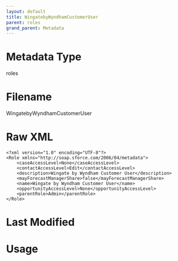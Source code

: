 ```yaml
---
layout: default
title: WingatebyWyndhamCustomerUser
parent: roles
grand_parent: Metadata
---
```

# Metadata Type
roles


# Filename 
WingatebyWyndhamCustomerUser


# Raw XML
```
<?xml version="1.0" encoding="UTF-8"?>
<Role xmlns="http://soap.sforce.com/2006/04/metadata">
    <caseAccessLevel>None</caseAccessLevel>
    <contactAccessLevel>Edit</contactAccessLevel>
    <description>Wingate by Wyndham Customer User</description>
    <mayForecastManagerShare>false</mayForecastManagerShare>
    <name>Wingate by Wyndham Customer User</name>
    <opportunityAccessLevel>None</opportunityAccessLevel>
    <parentRole>Admin</parentRole>
</Role>
```


# Last Modified


# Usage
